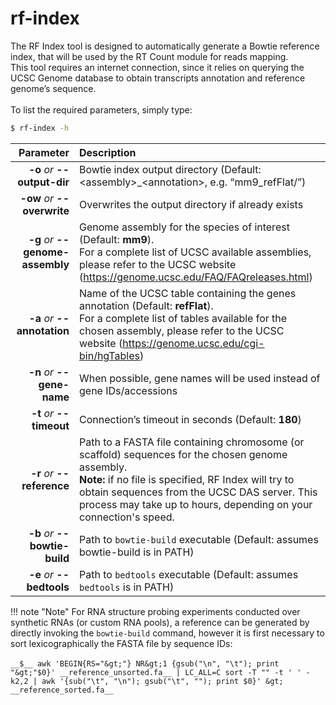 # rf-index

The RF Index tool is designed to automatically generate a Bowtie reference index, that will be used by the RT Count module for reads mapping.<br />This tool requires an internet connection, since it relies on querying the UCSC Genome database to obtain transcripts annotation and reference genome’s sequence.<br /><br />
To list the required parameters, simply type:

```bash
$ rf-index -h
```

Parameter         | Description
----------------: | :------------
__-o__ *or* __--output-dir__ | Bowtie index output directory (Default: &lt;assembly&gt;\_&lt;annotation&gt;, e.g. “mm9_refFlat/”)
__-ow__ *or* __--overwrite__ | Overwrites the output directory if already exists
__-g__ *or* __--genome-assembly__ | Genome assembly for the species of interest (Default: __mm9__).<br /> For a complete list of UCSC available assemblies, please refer to the UCSC website (<https://genome.ucsc.edu/FAQ/FAQreleases.html>)
__-a__ *or* __--annotation__ | Name of the UCSC table containing the genes annotation (Default: __refFlat__).<br />For a complete list of tables available for the chosen assembly, please refer to the UCSC website (<https://genome.ucsc.edu/cgi-bin/hgTables>)
__-n__ *or* __--gene-name__ | When possible, gene names will be used instead of gene IDs/accessions
__-t__ *or* __--timeout__ | Connection’s timeout in seconds (Default: __180__)
__-r__ *or* __--reference__ | Path to a FASTA file containing chromosome (or scaffold) sequences for the chosen genome assembly.<br/>__Note:__ if no file is specified, RF Index will try to obtain sequences from the UCSC DAS server. This process may take up to hours, depending on your connection's speed.
__-b__ *or* __--bowtie-build__ | Path to ``bowtie-build`` executable (Default: assumes bowtie-build is in PATH)
__-e__ *or* __--bedtools__ | Path to ``bedtools`` executable (Default: assumes ``bedtools`` is in PATH)

!!! note "Note"
    For RNA structure probing experiments conducted over synthetic RNAs (or custom RNA pools), a reference can be generated by directly invoking the ``bowtie-build`` command, however it is first necessary to sort lexicographically the FASTA file by sequence IDs:<br/><br/>```__$__ awk 'BEGIN{RS="&gt;"} NR&gt;1 {gsub("\n", "\t"); print "&gt;"$0}' __reference_unsorted.fa__ | LC_ALL=C sort -T "" -t ' ' -k2,2 | awk '{sub("\t", "\n"); gsub("\t", ""); print $0}' &gt; __reference_sorted.fa__```